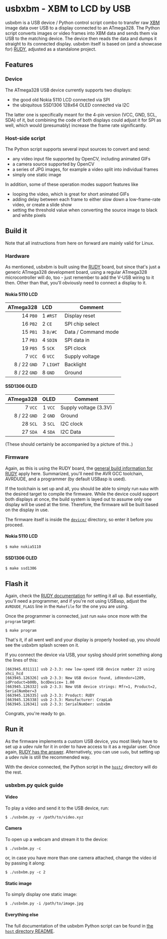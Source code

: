 # usbxbm - XBM to LCD by USB

usbxbm is a USB device / Python control script combo to transfer raw [XBM](https://en.wikipedia.org/wiki/X_BitMap) image data over USB to a display connected to an ATmega328. The Python script converts images or video frames into XBM data and sends them via USB to the matching device. The device then reads the data and dumps it straight to its connected display. usbxbm itself is based on (and a showcase for) [RUDY](https://github.com/sgreg/rudy), adjusted as a standalone project.

## Features

### Device

The ATmega328 USB device currently supports two displays:
- the good old Nokia 5110 LCD connected via SPI
- the ubiquitous SSD1306 128x64 OLED connected via I2C

The latter one is specifically meant for the 4-pin version (VCC, GND, SCL, SDA) of it, but combining the code of both displays could adjust it for SPI as well, which would (presumably) increase the frame rate significantly.

### Host-side script

The Python script supports several input sources to convert and send:
- any video input file supported by OpenCV, including animated GIFs
- a camera source supported by OpenCV
- a series of JPG images, for example a video split into individual frames
- simply one static image

In addition, some of these operation modes support features like
- looping the video, which is great for short animated GIFs
- adding delay between each frame to either slow down a low-frame-rate video, or create a slide show
- setting the threshold value when converting the source image to black and white pixels


## Build it

Note that all instructions from here on forward are mainly valid for Linux.

### Hardware

As mentioned, usbxbm is built using the [RUDY](https://github.com/sgreg/rudy) board, but since that's just a generic ATmega328 development board, using a regular ATmega328 microcontroller will do, too - just remember to add the V-USB wiring to it then. Other than that, you'll obviously need to connect a display to it.


#### Nokia 5110 LCD

| ATmega328 | LCD | Comment |
| ---: | :--- | --- |
| 14 `PB0` | 1 `#RST`| Display reset |
| 16 `PB2`| 2 `CE`| SPI chip select |
| 15 `PB1`| 3 `D/#C`| Data / Command mode |
| 17 `PB3`| 4 `SDIN`| SPI data in |
| 19 `PB5`| 5 `SCK`| SPI clock|
| 7 `VCC`| 6 `VCC`| Supply voltage |
| 8 / 22 `GND`| 7 `LIGHT`| Backlight |
| 8 / 22 `GND`| 8 `GND`| Ground |


#### SSD1306 OLED

| ATmega328 | OLED | Comment |
| ---: | :---: | --- |
| 7 `VCC` | 1 `VCC` | Supply voltage (3.3V) |
| 8 / 22 `GND` | 2 `GND` | Ground |
| 28 `SCL` | 3 `SCL` | I2C clock |
| 27 `SDA` | 4 `SDA` | I2C Data|


(These should certainly be accompanied by a picture of this..)

### Firmware

Again, as this is using the RUDY board, the [general build information for RUDY](https://github.com/sgreg/rudy/tree/master/firmware) apply here. Summarized, you'll need the AVR GCC toolchain, AVRDUDE, and a programmer (by default USBasp is used).

If the toolchain is set up and all, you should be able to simply run `make` with the desired target to compile the firmware. While the device could support both displays at once, the build system is layed out to assume only one display will be used at the time. Therefore, the firmware will be built based on the display in use.

The firmware itself is inside the [`device/`](device/) directory, so enter it before you proceed.

#### Nokia 5110 LCD

```
$ make nokia5110
```

#### SSD1306 OLED

```
$ make ssd1306
```

## Flash it

Again, check the [RUDY documentation](https://github.com/sgreg/rudy/tree/master/firmware) for setting it all up. But essentially, you'll need a programmer, and if you're not using USBasp, adjust the `AVRDUDE_FLAGS` line in the `Makefile` for the one you are using.

Once the programmer is connected, just run `make` once more with the `program` target:
```
$ make program
```

That's it, if all went well and your display is properly hooked up, you should see the usbxbm splash screen on it.

If you connect the device via USB, your syslog should print something along the lines of this:
```
[663945.031111] usb 2-3.3: new low-speed USB device number 23 using xhci_hcd
[663945.126326] usb 2-3.3: New USB device found, idVendor=1209, idProduct=b00b, bcdDevice= 1.00
[663945.126332] usb 2-3.3: New USB device strings: Mfr=1, Product=2, SerialNumber=3
[663945.126335] usb 2-3.3: Product: RUDY
[663945.126338] usb 2-3.3: Manufacturer: CrapLab
[663945.126341] usb 2-3.3: SerialNumber: usbxbm
```

Congrats, you're ready to go.

## Run it

As the firmware implements a custom USB device, you most likely have to set up a udev rule for it in order to have access to it as a regular user. Once again, [RUDY has the answer](https://github.com/sgreg/rudy/tree/master/firmware/v-usb#add-udev-rule). Alternatively, you can use `sudo`, but setting up a udev rule is still the recommended way.

With the device connected, the Python script in the [`host/`](host/) directory will do the rest.

### usbxbm.py quick guide

#### Video

To play a video and send it to the USB device, run:
```
$ ./usbxbm.py -v /path/to/video.xyz
```

#### Camera

To open up a webcam and stream it to the device:
```
$ ./usbxbm.py -c
```
or, in case you have more than one camera attached, change the video id by passing it along:
```
$ ./usbxbm.py -c 2
```

#### Static image

To simply display one static image:
```
$ ./usbxbm.py -i /path/to/image.jpg
```

#### Everything else

The full documentation of the usbxbm Python script can be found in [the `host` directory README](host/).


